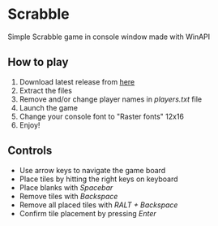 # Scrabble
Simple Scrabble game in console window made with WinAPI

## How to play
1. Download latest release from [here](https://github.com/StylishTriangles/Scrabble/releases)
1. Extract the files
1. Remove and/or change player names in *players.txt* file
1. Launch the game
1. Change your console font to "Raster fonts" 12x16
1. Enjoy!

## Controls
* Use arrow keys to navigate the game board
* Place tiles by hitting the right keys on keyboard
* Place blanks with *Spacebar*
* Remove tiles with *Backspace*
* Remove all placed tiles with *RALT + Backspace*
* Confirm tile placement by pressing *Enter*
